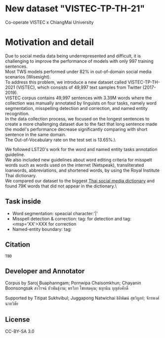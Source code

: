 # New dataset "VISTEC-TP-TH-21"

Co-operate VISTEC x ChiangMai University

# Motivation and detail
Due to social media data being underrepresented and difficult, it is challenging to improve the performance of models with only 997 training sentences. \
Most TWS models performed under 82\% in out-of-domain social media scenarios (Wisesight).\
To address this problem, we introduce a new dataset called VISTEC-TP-TH-2021 (VISTEC), which consists of 49,997 text samples from Twitter (2017-2019).\
VISTEC corpus contains 49,997 sentences with 3.39M words where the collection was manually annotated by linguists on four tasks, namely word segmentation, misspelling detection and correction, and named entity recognition.\
In the data collection process, we focused on the longest sentences to create a more challenging dataset due to the fact that long sentence made the model's performance decrease significantly comparing with short sentence in the same domain. \
The Out-of-Vocabulary rate on the test set is 13.65\%.\

We followed LST20's work for the word and named entity tasks annotation guideline.\
We also included new guidelines about word editing criteria for misspelt words such as words used on the internet (Netspeak), transliterated loanwords, abbreviations, and shortened words, by using the Royal Institute Thai dictionary.\
We compared our dataset to the biggest [Thai social media dictionary](https://github.com/Knight-H/thai-lm) and found 79K words that did not appear in the dictionary.\

## Task inside
- Word segmentation: speacial character:'|'
- Misspell detection & correction: tag:<msp> for detection and tag:<msp='XX'>XXX</msp> for correction
- Named-entity boundary: tag:<ne>



## Citation
```
TBD
```

## Developer and Annotator
Corpus by 
Saroj Buaphanngam; Pornwipa Chaisomkhun; Chayanin Boonsongsak
สาโรจน์ บัวพันธุ์งาม; พรวิภา ไชยสมคุณ; ชญานิน บุญส่งศักดิ์

Supported by 
Titipat Sukhvibul; Juggapong Natwichai
ธิติพัฒน์ สุขวิบูลย์; จักรพงศ์ นาทวิชัย

## License

CC-BY-SA 3.0
